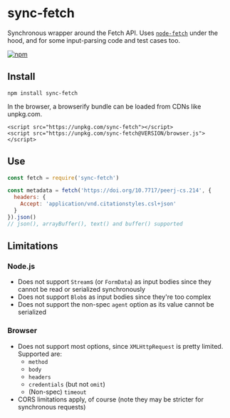 # sync-fetch
Synchronous wrapper around the Fetch API. Uses [`node-fetch`](https://github.com/bitinn/node-fetch) under the hood, and for some input-parsing code and test cases too.

[![npm](https://img.shields.io/npm/v/sync-fetch?style=flat-square)](https://npmjs.com/package/sync-fetch)

## Install

    npm install sync-fetch

In the browser, a browserify bundle can be loaded from CDNs like unpkg.com.

    <script src="https://unpkg.com/sync-fetch"></script>
    <script src="https://unpkg.com/sync-fetch@VERSION/browser.js"></script>

## Use

```js
const fetch = require('sync-fetch')

const metadata = fetch('https://doi.org/10.7717/peerj-cs.214', {
  headers: {
    Accept: 'application/vnd.citationstyles.csl+json'
  }
}).json()
// json(), arrayBuffer(), text() and buffer() supported
```

## Limitations

### Node.js

  - Does not support `Stream`s (or `FormData`) as input bodies since they cannot be read or serialized synchronously
  - Does not support `Blob`s as input bodies since they're too complex
  - Does not support the non-spec `agent` option as its value cannot be serialized

### Browser

  - Does not support most options, since `XMLHttpRequest` is pretty limited. Supported are:
    - `method`
    - `body`
    - `headers`
    - `credentials` (but not `omit`)
    - (Non-spec) `timeout`
  - CORS limitations apply, of course (note they may be stricter for synchronous requests)
